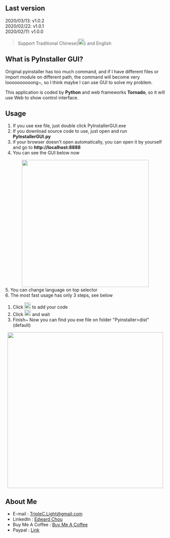 ## Last version
2020/03/13: v1.0.2<br>
2020/02/22: v1.0.1<br>
2020/02/11: v1.0.0
>Support Traditional Chinese(<img src="https://triplec-light.000webhostapp.com/PyInstallerGUI/static/flag.png" width=20>) and English
## What is PyInstaller GUI?
Original pyinstaller has too much command, and if I have different files or import module on different path, the command will become very loooooooooong~, so I think maybe I can use GUI to solve my problem.

This application is coded by **Python** and web frameworks **Tornado**, so it will use Web to show control interface.

## Usage
1. If you use exe file, just double click PyInstallerGUI.exe
2. If you download source code to use, just open and run **PyInstallerGUI.py**
3. if your browser doesn't open automatically, you can open it by yourself and go to **http://localhost:8888**
4. You can see the GUI below now
<center><img src="https://triplec-light.000webhostapp.com/PyInstallerGUI/01.jpg" width=400></center>
5. You can change language on top selector 
<br>6. The most fast usage has only 3 steps, see below

  1. Click <img src="https://triplec-light.000webhostapp.com/PyInstallerGUI/04.jpg" width=20> to add your code
  2. Click <img src="https://triplec-light.000webhostapp.com/PyInstallerGUI/03.jpg" width=20> and wait
  3. Finish~ Now you can find you exe file on folder "Pyinstaller>dist"(default)
 
<center><img src="https://triplec-light.000webhostapp.com/wp-content/uploads/2020/02/image.png" width=490></center>

## About Me
 - E-mail : TripleC.Light@gmail.com
 - LinkedIn : [Edward Chou](https://www.linkedin.com/in/edward-chou-42058912a)
 - Buy Me A Coffee : [Buy Me A Coffee](https://www.buymeacoffee.com/YrFKPo2)
 - Paypal : [Link](https://www.paypal.me/TripleCLight?locale.x=zh_TW)
 
